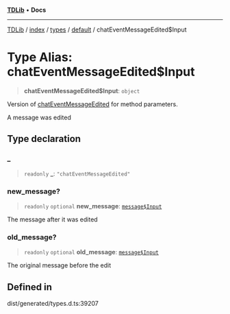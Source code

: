 [**TDLib**](../../../../../../README.md) • **Docs**

***

[TDLib](../../../../../../modules.md) / [index](../../../../../README.md) / [types](../../../README.md) / [default](../README.md) / chatEventMessageEdited$Input

# Type Alias: chatEventMessageEdited$Input

> **chatEventMessageEdited$Input**: `object`

Version of [chatEventMessageEdited](chatEventMessageEdited.md) for method parameters.

A message was edited

## Type declaration

### \_

> `readonly` **\_**: `"chatEventMessageEdited"`

### new\_message?

> `readonly` `optional` **new\_message**: [`message$Input`](message$Input-1.md)

The message after it was edited

### old\_message?

> `readonly` `optional` **old\_message**: [`message$Input`](message$Input-1.md)

The original message before the edit

## Defined in

dist/generated/types.d.ts:39207

